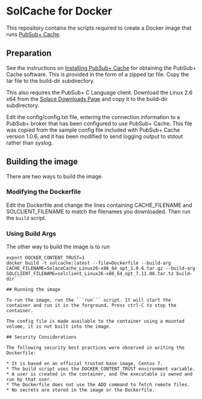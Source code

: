 # SolCache for Docker

This repository contains the scripts required to create a Docker image that runs [PubSub+ Cache](https://docs.solace.com/Solace-PubSub-Cache/PubSub-Cache-Overview.htm).

## Preparation

See the instructions on [Installing PubSub+ Cache](https://docs.solace.com/Solace-PubSub-Cache/Installing-PubSub-Cache.htm) for obtaining the PubSub+ Cache software. This is provided in the form of a zipped tar file. Copy the tar file to the build-dir subdirectory.

This also requires the PubSub+ C Language client. Download the Linux 2.6 x64 from the [Solace Downloads Page](https://solace.com/downloads/) and copy it to the build-dir subdirectory.

Edit the config/config.txt file, entering the connection information to a PubSub+ broker that has been configured to use PubSub+ Cache. This file was copied from the sample config file included with PubSub+ Cache version 1.0.6, and it has been modified to send logging output to stdout rather than syslog.

## Building the image

There are two ways to build the image.

### Modifying the Dockerfile

Edit the Dockerfile and change the lines containing CACHE_FILENAME and SOLCLIENT_FILENAME to match the 
filenames you downloaded. Then run the ```build``` script.

### Using Build Args

The other way to build the image is to run

```
export DOCKER_CONTENT_TRUST=1
docker build -t solcache:latest --file=Dockerfile --build-arg CACHE_FILENAME=SolaceCache_Linux26-x86_64_opt_1.0.6.tar.gz --build-arg SOLCLIENT_FILENAME=solclient_Linux26-x86_64_opt_7.11.08.tar.tz build-dir```

## Running the image

To run the image, run the ```run``` script. It will start the container and run it in the forground. Press ctrl-C to stop the container.

The config file is made available to the container using a mounted volume, it is not built into the image.

## Security Considerations

The following security best practices were observed in writing the Dockerfile:

* It is based on an official trusted base image, Centos 7.
* The build script uses the DOCKER_CONTENT_TRUST environment variable.
* A user is created in the container, and the executable is owned and run by that user.
* The Dockerfile does not use the ADD command to fetch remote files.
* No secrets are stored in the image or the Dockerfile.

